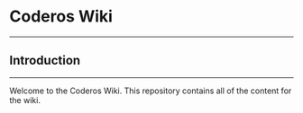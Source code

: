 # Coderos Wiki
___
## Introduction
___
Welcome to the Coderos Wiki. This repository contains all of the content for the wiki.
